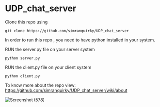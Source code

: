 # UDP_chat_server

Clone this repo using

` git clone https://github.com/simranquirky/UDP_chat_server `

In order to run this repo , you need to have python installed in your system.

RUN the server.py file on your server system

`python server.py`

RUN the client.py file on your client system

`python client.py`

To know more about the repo view: https://github.com/simranquirky/UDP_chat_server/wiki/about

![Screenshot (578)](https://user-images.githubusercontent.com/60690997/150666566-b7592c21-ee3f-42b6-992b-c207fa8d25b4.png)
